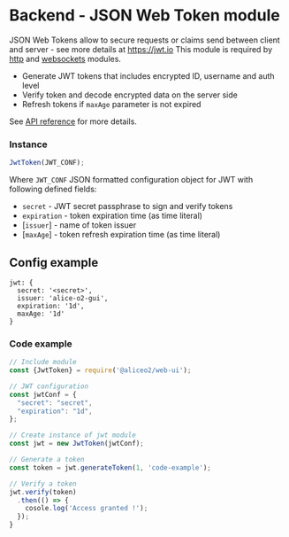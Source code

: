 # Backend - JSON Web Token module
JSON Web Tokens allow to secure requests or claims send between client and server - see more details at https://jwt.io
This module is required by [http](http-server.md) and [websockets](websockets.md) modules.
 * Generate JWT tokens that includes encrypted ID, username and auth level
 * Verify token and decode encrypted data on the server side
 * Refresh tokens if `maxAge` parameter is not expired

See [API reference](../reference/backend.md##jwttoken) for more details.

### Instance
```js
JwtToken(JWT_CONF);
```
Where
 `JWT_CONF` JSON formatted configuration object for JWT with following defined fields:
   * `secret` - JWT secret passphrase to sign and verify tokens
   * `expiration` - token expiration time (as time literal)
   * [`issuer`] - name of token issuer
   * [`maxAge`] - token refresh expiration time (as time literal)

## Config example
```
jwt: {
  secret: '<secret>',
  issuer: 'alice-o2-gui',
  expiration: '1d',
  maxAge: '1d'
}
```

### Code example
```js
// Include module
const {JwtToken} = require('@aliceo2/web-ui');

// JWT configuration
const jwtConf = {
  "secret": "secret",
  "expiration": "1d",
};

// Create instance of jwt module
const jwt = new JwtToken(jwtConf);

// Generate a token
const token = jwt.generateToken(1, 'code-example');

// Verify a token
jwt.verify(token)
  .then(() => {
    cosole.log('Access granted !');
  });
}
```
